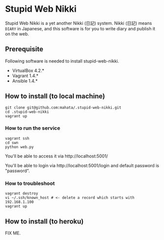 # Stupid Web Nikki

Stupid Web Nikki is a yet another Nikki (日記) system. Nikki (日記) means `DIARY` in Japanese, and this software is for you to write diary and publish it on the web.

## Prerequisite

Following software is needed to install stupid-web-nikki.

* VirtualBox 4.2.*
* Vagrant 1.4.*
* Ansible 1.4.*

## How to install (to local machine)

```
git clone git@github.com:mahata/.stupid-web-nikki.git
cd .stupid-web-nikki
vagrant up
```

### How to run the service

```
vagrant ssh
cd swn
python web.py
```

You'll be able to access it via http://localhost:5001/

You'll be able to login via http://localhost:5001/login and default password is "password".

### How to troubleshoot

```
vagrant destroy
vi ~/.ssh/known_host # <- delete a record which starts with 192.168.1.100
vagrant up
```

## How to install (to heroku)

FIX ME.
